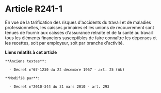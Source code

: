 # Article R241-1

En vue de la tarification des risques d'accidents du travail et de maladies professionnelles, les caisses primaires et les
unions de recouvrement sont tenues de fournir aux caisses d'assurance retraite et  de la santé au travail tous les éléments
financiers susceptibles de faire connaître les dépenses et les recettes, soit par employeur, soit par branche d'activité.

**Liens relatifs à cet article**

	**Anciens textes**:

	  - Décret n°67-1230 du 22 décembre 1967 - art. 25 (Ab)

	**Modifié par**:

	  - Décret n°2010-344 du 31 mars 2010 - art. 293
